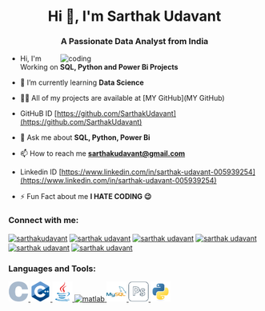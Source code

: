 <h1 align="center">Hi 👋, I'm Sarthak Udavant</h1>
<h3 align="center">A Passionate Data Analyst from India</h3>

<img align="right" alt="coding" width="400" src="https://khatriroshan.com.np/static/media/giphy.b31655aeb566789dab09.gif">


- Hi, I'm Working on **SQL, Python and Power Bi Projects**

- 🌱 I’m currently learning **Data Science**

- 👨‍💻 All of my projects are available at [MY GitHub](MY GitHub)

- GitHuB ID [https://github.com/SarthakUdavant](https://github.com/SarthakUdavant)

- 💬 Ask me about **SQL, Python, Power Bi**

- 📫 How to reach me **sarthakudavant@gmail.com**

- Linkedin ID [https://www.linkedin.com/in/sarthak-udavant-005939254](https://www.linkedin.com/in/sarthak-udavant-005939254)

- ⚡ Fun Fact about me **I HATE CODING 😉**

<h3 align="left">Connect with me:</h3>
<p align="left">
<a href="https://linkedin.com/in/sarthakudavant" target="blank"><img align="center" src="https://raw.githubusercontent.com/rahuldkjain/github-profile-readme-generator/master/src/images/icons/Social/linked-in-alt.svg" alt="sarthakudavant" height="30" width="40" /></a>
<a href="https://kaggle.com/sarthak udavant" target="blank"><img align="center" src="https://raw.githubusercontent.com/rahuldkjain/github-profile-readme-generator/master/src/images/icons/Social/kaggle.svg" alt="sarthak udavant" height="30" width="40" /></a>
<a href="https://fb.com/sarthak udavant" target="blank"><img align="center" src="https://raw.githubusercontent.com/rahuldkjain/github-profile-readme-generator/master/src/images/icons/Social/facebook.svg" alt="sarthak udavant" height="30" width="40" /></a>
<a href="https://instagram.com/sarthak udavant" target="blank"><img align="center" src="https://raw.githubusercontent.com/rahuldkjain/github-profile-readme-generator/master/src/images/icons/Social/instagram.svg" alt="sarthak udavant" height="30" width="40" /></a>
<a href="https://www.youtube.com/c/sarthak udavant" target="blank"><img align="center" src="https://raw.githubusercontent.com/rahuldkjain/github-profile-readme-generator/master/src/images/icons/Social/youtube.svg" alt="sarthak udavant" height="30" width="40" /></a>
<a href="https://www.hackerrank.com/sarthak udavant" target="blank"><img align="center" src="https://raw.githubusercontent.com/rahuldkjain/github-profile-readme-generator/master/src/images/icons/Social/hackerrank.svg" alt="sarthak udavant" height="30" width="40" /></a>
</p>

<h3 align="left">Languages and Tools:</h3>
<p align="left"> <a href="https://www.cprogramming.com/" target="_blank" rel="noreferrer"> <img src="https://raw.githubusercontent.com/devicons/devicon/master/icons/c/c-original.svg" alt="c" width="40" height="40"/> </a> <a href="https://www.w3schools.com/cpp/" target="_blank" rel="noreferrer"> <img src="https://raw.githubusercontent.com/devicons/devicon/master/icons/cplusplus/cplusplus-original.svg" alt="cplusplus" width="40" height="40"/> </a> <a href="https://www.java.com" target="_blank" rel="noreferrer"> <img src="https://raw.githubusercontent.com/devicons/devicon/master/icons/java/java-original.svg" alt="java" width="40" height="40"/> </a> <a href="https://www.mathworks.com/" target="_blank" rel="noreferrer"> <img src="https://upload.wikimedia.org/wikipedia/commons/2/21/Matlab_Logo.png" alt="matlab" width="40" height="40"/> </a> <a href="https://www.mysql.com/" target="_blank" rel="noreferrer"> <img src="https://raw.githubusercontent.com/devicons/devicon/master/icons/mysql/mysql-original-wordmark.svg" alt="mysql" width="40" height="40"/> </a> <a href="https://www.photoshop.com/en" target="_blank" rel="noreferrer"> <img src="https://raw.githubusercontent.com/devicons/devicon/master/icons/photoshop/photoshop-line.svg" alt="photoshop" width="40" height="40"/> </a> <a href="https://www.python.org" target="_blank" rel="noreferrer"> <img src="https://raw.githubusercontent.com/devicons/devicon/master/icons/python/python-original.svg" alt="python" width="40" height="40"/> </a> </p>


<!--
**SarthakUdavant/SarthakUdavant** is a ✨ _special_ ✨ repository because its `README.md` (this file) appears on your GitHub profile.

Here are some ideas to get you started:

- 🔭 I’m currently working on ...
- 🌱 I’m currently learning ...
- 👯 I’m looking to collaborate on ...
- 🤔 I’m looking for help with ...
- 💬 Ask me about ...
- 📫 How to reach me: ...
- 😄 Pronouns: ...
- ⚡ Fun fact: ...
-->
